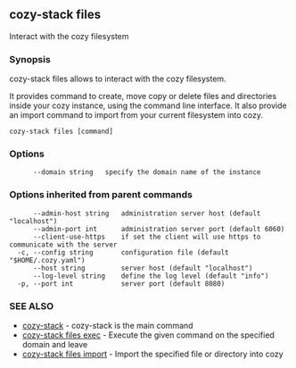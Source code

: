 ## cozy-stack files

Interact with the cozy filesystem

### Synopsis



cozy-stack files allows to interact with the cozy filesystem.

It provides command to create, move copy or delete files and
directories inside your cozy instance, using the command line
interface. It also provide an import command to import from your
current filesystem into cozy.


```
cozy-stack files [command]
```

### Options

```
      --domain string   specify the domain name of the instance
```

### Options inherited from parent commands

```
      --admin-host string   administration server host (default "localhost")
      --admin-port int      administration server port (default 6060)
      --client-use-https    if set the client will use https to communicate with the server
  -c, --config string       configuration file (default "$HOME/.cozy.yaml")
      --host string         server host (default "localhost")
      --log-level string    define the log level (default "info")
  -p, --port int            server port (default 8080)
```

### SEE ALSO
* [cozy-stack](cozy-stack.md)	 - cozy-stack is the main command
* [cozy-stack files exec](cozy-stack_files_exec.md)	 - Execute the given command on the specified domain and leave
* [cozy-stack files import](cozy-stack_files_import.md)	 - Import the specified file or directory into cozy

